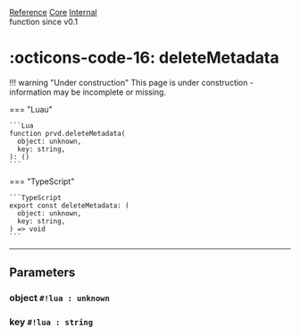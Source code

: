 <div class="ompdoc-reference-breadcrumbs">
<a href="../../../">Reference</a>
<a href="../../">Core</a>
<a href="../">Internal</a>
</div>

<div class="ompdoc-reference-tags">
<span class="ompdoc-reference-highlight">function</span>
<span class="ompdoc-reference-since">since v0.1</span>
</div>

# :octicons-code-16: deleteMetadata

!!! warning "Under construction"
    This page is under construction - information may be incomplete or missing.

=== "Luau"

    ```Lua
    function prvd.deleteMetadata(
      object: unknown,
      key: string,
    ): ()
    ```

=== "TypeScript"

    ```TypeScript
    export const deleteMetadata: (
      object: unknown,
      key: string,
    ) => void
    ```

---

## Parameters

### object `#!lua : unknown`

### key `#!lua : string`

